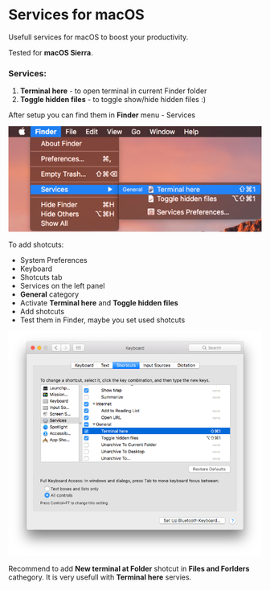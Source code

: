 # Services for macOS

Usefull services for macOS to boost your productivity.

Tested for **macOS Sierra**.

### Services:

1. **Terminal here** - to open terminal in current Finder folder
1. **Toggle hidden files** -  to toggle show/hide hidden files :)

After setup you can find them in **Finder** menu - Services

![finder_services](Resources/finder_services.png)

To add shotcuts:

- System Preferences
- Keyboard
- Shotcuts tab
- Services on the left panel
- **General** category
- Activate **Terminal here** and **Toggle hidden files**
- Add shotcuts
- Test them in Finder, maybe you set used shotcuts

![settings_shotcuts](Resources/settings_shotcuts.png)

Recommend to add **New terminal at Folder** shotcut in **Files and Forlders** cathegory. It is very usefull with **Terminal here** servies.